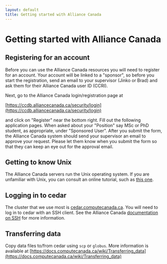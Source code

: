 ```yaml
---
layout: default
title: Getting started with Alliance Canada
---
```

#  Getting started with Alliance Canada

## Registering for an account

Before you can use the Alliance Canada resources you will need to register for an account. Your account will be linked to a "sponsor", 
so before you start the registration, send an email to your supervisor (Jinko or Brad) and ask them for their Alliance Canada
user ID (CCRI).

Next, go to the Alliance Canada login/registration page at

[https://ccdb.alliancecanada.ca/security/login](https://ccdb.alliancecanada.ca/security/login)

and click on "Register" near the bottom right. Fill out the following application pages. When asked about your "Position" say MSc or PhD 
student, as appropriate, under "Sponsored User". After you submit the form, the Alliance Canada system should send your supervisor
an email to approve your request. Please let them know when you submit the form so that they can keep an eye out for the approval email.

## Getting to know Unix

The Alliance Canada servers run the Unix operating system. If you are unfamiliar with Unix, you can consult an online tutorial, such as [this one](https://www.cs.sfu.ca/~ggbaker/reference/unix/).

## Logging in to cedar

The cluster that we use most is [cedar.computecanada.ca](https://docs.computecanada.ca/wiki/Cedar). You will need to log in to cedar
with an SSH client. See the Alliance Canada [documentation on SSH](https://docs.computecanada.ca/wiki/SSH) for more information.

## Transferring data

Copy data files to/from cedar using `scp` or `globus`. More information 
is available at [https://docs.computecanada.ca/wiki/Transferring_data](https://docs.computecanada.ca/wiki/Transferring_data)

